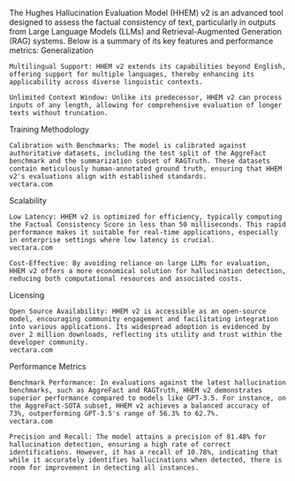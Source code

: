 The Hughes Hallucination Evaluation Model (HHEM) v2 is an advanced tool designed to assess the factual consistency of text, particularly in outputs from Large Language Models (LLMs) and Retrieval-Augmented Generation (RAG) systems. Below is a summary of its key features and performance metrics:
Generalization

    Multilingual Support: HHEM v2 extends its capabilities beyond English, offering support for multiple languages, thereby enhancing its applicability across diverse linguistic contexts.

    Unlimited Context Window: Unlike its predecessor, HHEM v2 can process inputs of any length, allowing for comprehensive evaluation of longer texts without truncation.

Training Methodology

    Calibration with Benchmarks: The model is calibrated against authoritative datasets, including the test split of the AggreFact benchmark and the summarization subset of RAGTruth. These datasets contain meticulously human-annotated ground truth, ensuring that HHEM v2's evaluations align with established standards.
    vectara.com

Scalability

    Low Latency: HHEM v2 is optimized for efficiency, typically computing the Factual Consistency Score in less than 50 milliseconds. This rapid performance makes it suitable for real-time applications, especially in enterprise settings where low latency is crucial.
    vectara.com

    Cost-Effective: By avoiding reliance on large LLMs for evaluation, HHEM v2 offers a more economical solution for hallucination detection, reducing both computational resources and associated costs.

Licensing

    Open Source Availability: HHEM v2 is accessible as an open-source model, encouraging community engagement and facilitating integration into various applications. Its widespread adoption is evidenced by over 2 million downloads, reflecting its utility and trust within the developer community.
    vectara.com

Performance Metrics

    Benchmark Performance: In evaluations against the latest hallucination benchmarks, such as AggreFact and RAGTruth, HHEM v2 demonstrates superior performance compared to models like GPT-3.5. For instance, on the AggreFact-SOTA subset, HHEM v2 achieves a balanced accuracy of 73%, outperforming GPT-3.5's range of 56.3% to 62.7%.
    vectara.com

    Precision and Recall: The model attains a precision of 81.48% for hallucination detection, ensuring a high rate of correct identifications. However, it has a recall of 10.78%, indicating that while it accurately identifies hallucinations when detected, there is room for improvement in detecting all instances.
